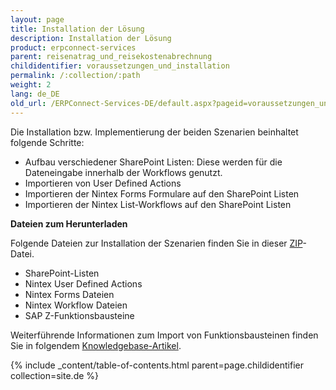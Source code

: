 ```yaml
---
layout: page
title: Installation der Lösung
description: Installation der Lösung
product: erpconnect-services
parent: reisenatrag_und_reisekostenabrechnung
childidentifier: voraussetzungen_und_installation
permalink: /:collection/:path
weight: 2
lang: de_DE
old_url: /ERPConnect-Services-DE/default.aspx?pageid=voraussetzungen_und_installation
---
```


Die Installation bzw. Implementierung der beiden Szenarien beinhaltet folgende Schritte:

- Aufbau verschiedener SharePoint Listen: Diese werden für die Dateneingabe innerhalb der Workflows genutzt. 
- Importieren von User Defined Actions   
- Importieren der Nintex Forms Formulare auf den SharePoint Listen
- Importieren der Nintex List-Workflows auf den SharePoint Listen

**Dateien zum Herunterladen**

Folgende Dateien zur Installation der Szenarien finden Sie in dieser [ZIP]()-Datei. 

- SharePoint-Listen 
- Nintex User Defined Actions
- Nintex Forms Dateien 
- Nintex Workflow Dateien
- SAP Z-Funktionsbausteine 

Weiterführende Informationen zum Import von Funktionsbausteinen finden Sie in folgendem [Knowledgebase-Artikel](). 

{% include _content/table-of-contents.html parent=page.childidentifier collection=site.de %}
